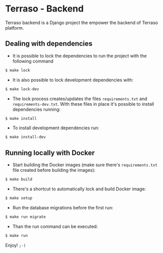 # Terraso - Backend

Terraso backend is a Django project the empower the backend of Terraso
platform.

## Dealing with dependencies

- It is possible to lock the dependencies to run the project with the
  following command

```sh
$ make lock
```

- It is also possible to lock development dependencies with:

```sh
$ make lock-dev
```

- The lock process creates/updates the files `requirements.txt` and
  `requirements-dev.txt`. With these files in place it's possible to
  install dependencies running:

```sh
$ make install
```

- To install development dependencies run:

```sh
$ make install-dev
```

## Running locally with Docker

- Start building the Docker images (make sure there's `requirements.txt`
  file created before building the images):

```sh
$ make build
```

- There's a shortcut to automatically lock and build Docker image:

```sh
$ make setup
```

- Run the database migrations before the first run:

```sh
$ make run migrate
```

- Than the run command can be executed:

```sh
$ make run
```

Enjoy! `;-)`
